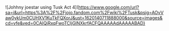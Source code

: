 ![Johhny joestar using Tusk Act 4](https://www.google.com/url?sa=i&url=https%3A%2F%2Fjojo.fandom.com%2Fwiki%2FTusk&psig=AOvVaw0ykUm0CUHXV1KuTkFQXorJ&ust=1620140711888000&source=images&cd=vfe&ved=0CAIQjRxqFwoTCIjGlNXkrfACFQAAAAAdAAAAABAD}
